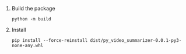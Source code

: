 1. Build the package
    ```
    python -m build
    ```
2. Install
    ```
    pip install --force-reinstall dist/py_video_summarizer-0.0.1-py3-none-any.whl
    ```
